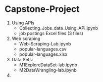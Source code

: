 # Capstone-Project

1. Using APIs
   - Collecting_Jobs_data_Using_API.ipynb
   - job postings Excel files (3 files)
2. Web scraping
   - Web-Scraping-Lab.ipynb
   - popular-languages.csv
   - popular-languages.xlsx
3. Data Sets:
   - M1ExploreDataSet-lab.ipynb
   - M2DataWrangling-lab.ipynb
4. 

